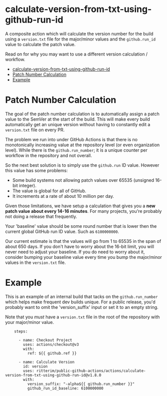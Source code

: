 # calculate-version-from-txt-using-github-run-id

A composite action which will calculate the version number for the build using a `version.txt` file for the major/minor values and the `github.run_id` value to calculate the patch value.

Read on for why you may want to use a different version calculation / workflow.

- [calculate-version-from-txt-using-github-run-id](#calculate-version-from-txt-using-github-run-id)
- [Patch Number Calculation](#patch-number-calculation)
- [Example](#example)

# Patch Number Calculation

The goal of the patch number calculation is to automatically assign a patch value to the SemVer at the start of the build.  This will make every build automatically get an unique version without having to constantly edit a `version.txt` file on every PR.

The problem we run into under GitHub Actions is that there is no monotonically increasing value at the repository level (or even organization level).  While there is the `github.run_number`; it is a unique counter per workflow in the repository and not overall.

So the next best solution is to simply use the `github.run` ID value.  However this value has some problems:

- Some build systems not allowing patch values over 65535 (unsigned 16-bit integer).
- The value is global for all of GitHub.
- It increments at a rate of about 10 million per day.

Given those limitations, we have setup a calculation that gives you a **new patch value about every 14-16 minutes**.  For many projects, you're probably not doing a release that frequently.

Your 'baseline' value should be some round number that is lower then the current global GitHub run ID value.  Such as `6100000000`.

Our current estimate is that the values will go from 1 to 65535 in the span of about 650 days.  If you don't have to worry about the 16-bit limit, you will never need to adjust your baseline.  If you do need to worry about it, consider bumping your baseline value every time you bump the major/minor values in the `version.txt` file.

# Example

This is an example of an internal build that tacks on the `github.run_number` which helps make frequent dev builds unique.  For a public release, you'd probably want to omit the 'version_suffix' input or set it to an empty string.

Note that you *must* have a `version.txt` file in the root of the repository with your major/minor value.

```
    steps:

      - name: Checkout Project
        uses: actions/checkout@v3
        with:
          ref: ${{ github.ref }}

      - name: Calculate Version
        id: version
        uses: ritterim/public-github-actions/actions/calculate-version-from-txt-using-github-run-id@v1.8.0
        with:
          version_suffix: "-alpha${{ github.run_number }}"
          github_run_id_baseline: 6100000000
```

